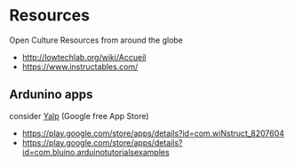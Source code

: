 # Resources
Open Culture Resources from around the globe

- http://lowtechlab.org/wiki/Accueil
- https://www.instructables.com/

## Ardunino apps
consider [Yalp](https://f-droid.org/en/packages/com.github.yeriomin.yalpstore/) (Google free App Store)

- https://play.google.com/store/apps/details?id=com.wiNstruct_8207604
- https://play.google.com/store/apps/details?id=com.bluino.arduinotutorialsexamples
